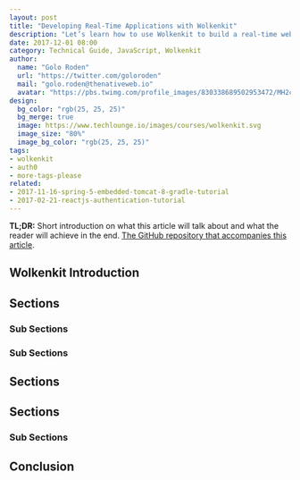 ```yaml
---
layout: post
title: "Developing Real-Time Applications with Wolkenkit"
description: "Let’s learn how to use Wolkenkit to build a real-time web application."
date: 2017-12-01 08:00
category: Technical Guide, JavaScript, Wolkenkit
author:
  name: "Golo Roden"
  url: "https://twitter.com/goloroden"
  mail: "golo.roden@thenativeweb.io"
  avatar: "https://pbs.twimg.com/profile_images/830338689502953472/MH2cgY4J_400x400.jpg"
design:
  bg_color: "rgb(25, 25, 25)"
  bg_merge: true
  image: https://www.techlounge.io/images/courses/wolkenkit.svg
  image_size: "80%"
  image_bg_color: "rgb(25, 25, 25)"
tags:
- wolkenkit
- auth0
- more-tags-please
related:
- 2017-11-16-spring-5-embedded-tomcat-8-gradle-tutorial
- 2017-02-21-reactjs-authentication-tutorial
---
```


**TL;DR:** Short introduction on what this article will talk about and what the reader will achieve in the end. [The GitHub repository that accompanies this article](https://github.com/someone/somerepo).

## Wolkenkit Introduction

## Sections

### Sub Sections

### Sub Sections

## Sections

## Sections

### Sub Sections

## Conclusion
